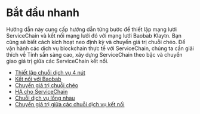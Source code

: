 # Bắt đầu nhanh

Hướng dẫn này cung cấp hướng dẫn từng bước để thiết lập mạng lưới ServiceChain và kết nối mạng lưới đó với mạng lưới Baobab Klaytn.
Bạn cũng sẽ biết cách kích hoạt neo định kỳ và chuyển giá trị chuỗi chéo.
Để vận hành các dịch vụ blockchain thực tế với ServiceChain, chúng ta cần giải thích về Tính sẵn sàng cao, xây dựng ServiceChain theo bậc và chuyển giao giá trị giữa các ServiceChain kết nối.

- [Thiết lập chuỗi dịch vụ 4 nút](./4nodes-setup-guide.md)
- [Kết nối với Baobab](./en-scn-connection.md)
- [Chuyển giá trị chuỗi chéo](./value-transfer.md)
- [HA cho ServiceChain](./ha-for-sc.md)
- [Chuỗi dịch vụ lồng nhau](./nested-sc.md)
- [Chuyển giá trị giữa các chuỗi dịch vụ kết nối](./value-transfer-between-sibling.md)
